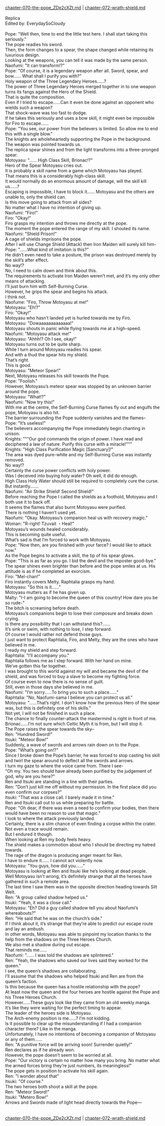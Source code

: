 [chapter-070-the-pope_ZDe2cXZt.md](./chapter-070-the-pope_ZDe2cXZt.md) | [chapter-072-wrath-shield.md](./chapter-072-wrath-shield.md) <br/>
<br/>
Replica<br/>
Edited by: EverydaySoCloudy<br/>
<br/>
Pope: "Well then, time to end the little test here. I shall start taking this seriously."<br/>
The pope readies his sword.<br/>
Then, the form changes to a spear, the shape changed while retaining its luxurious design.<br/>
Looking at the weapons, you can tell it was made by the same person.<br/>
Naofumi: "It can transform!?"<br/>
Pope: "Of course, it is a legendary weapon after all. Sword, spear, and bow…… What shall I purify you with?"<br/>
Holy weapon of the Three Legendary Heroes……?<br/>
The power of Three Legendary Heroes merged together in to one weapon turns its fangs against the Hero of the Shield.<br/>
That is quite the composition.<br/>
Even if I tried to escape……Can it even be done against an opponent who wields such a weapon?<br/>
That shock-wave was too fast to dodge.<br/>
If he takes this seriously and uses a bow skill, it might even be impossible for Firo to escape……<br/>
Pope: "You see, our power from the believers is limited. So allow me to end this with a single blow."<br/>
The knights are wholeheartedly supporting the Pope in the background.<br/>
The weapon was pointed towards us.<br/>
The replica spear shines and from the light transforms into a three-pronged spear.<br/>
Motoyasu: "…… High Class Skill, Brionac!?"<br/>
Hero of the Spear Motoyasu cries out.<br/>
It is probably a skill name from a game which Motoyasu has played.<br/>
That means this is a considerably high-class skill.<br/>
It would normally do an enormous amount of damage, will the skill kill us……?<br/>
Escaping is impossible, I have to block it…… Motoyasu and the others are unable to, only the shield can.<br/>
Is this move going to attack from all sides?<br/>
No matter what I have no intention of giving up.<br/>
Naofumi: "Firo!"<br/>
Firo: "Okay!"<br/>
Firo grasps my intention and throws me directly at the pope.<br/>
The moment the pope entered the range of my skill. I shouted its name.<br/>
Naofumi: "Shield Prison!"<br/>
A cage of shields imprisons the pope.<br/>
After I will use Change Shield (Attack) then Iron Maiden will surely kill him-<br/>
Pope: "……What kind of imitation is this?"<br/>
He didn’t even need to take a posture, the prison was destroyed merely by the skill’s after effect.<br/>
No way!?<br/>
No, I need to calm down and think about this.<br/>
The requirements to activate Iron Maiden weren’t met, and it’s my only other means of attacking.<br/>
I’ll just burn him with Self-Burning Curse.<br/>
However, he grips the spear and begins his attack.<br/>
I think not.<br/>
Naofume: "Firo, Throw Motoyasu at me!"<br/>
Motoyasu: "Eh!?"<br/>
Firo: "Okay!"<br/>
Motoyasu who hasn’t landed yet is hurled towards me by Firo.<br/>
Motoyasu: "Dowaaaaaaaaaaaaa!"<br/>
Motoyasu shouts in panic while flying towards me at a high-speed.<br/>
Naofumi: "Motoyasu attack me!"<br/>
Motoyasu: "Ahhh!? Oh I see, okay!"<br/>
Motoyasu turns out to be quite sharp.<br/>
While I turn around Motoyasu readies his spear.<br/>
And with a thud the spear hits my shield.<br/>
That’s right.<br/>
This is good.<br/>
Motoyasu: "Meteor Spear!"<br/>
Next, Motoyasu releases his skill towards the Pope.<br/>
Pope: "Foolish."<br/>
However, Motoyasu’s meteor spear was stopped by an unknown barrier around the pope.<br/>
Motoyasu: "What!?"<br/>
Naofumi: "Now try this!"<br/>
With me at the centre, the Self-Burning Curse flames fly out and engulfs the pope, Motoyasu is also hit.<br/>
The barrier surrounding the Pope suddenly vanishes and the flames–<br/>
Pope: "It’s useless!"<br/>
The believers accompanying the Pope immediately begin chanting in unison.<br/>
Knights: """Our god commands the origin of power. I have read and deciphered a law of nature. Purify this curse with a miracle!"""<br/>
Knights: "High Class Purification Magic [Sanctuary]!"<br/>
The area was dyed pure-white and my Self-Burning Curse was instantly removed.<br/>
No way!?<br/>
Certainly the curse power conflicts with holy power.<br/>
Was I deceived into buying holy water? Oh well, it did do enough.<br/>
High Class Holy Water should still be required to completely cure the curse.<br/>
But instantly…….<br/>
Naofumi: "Air Strike Shield! Second Shield!"<br/>
Before reaching the Pope I called the shields as a foothold, Motoyasu and I both use it to back off.<br/>
It seems the flames that also burnt Motoyasu were purified.<br/>
There is nothing I haven’t used yet.<br/>
Naofumi: "Okay. Motoyasu’s companion heal us with recovery magic."<br/>
Woman: "R-right! Tzuvait ・Heal!"<br/>
Motoyasu’s wounds healed considerably.<br/>
This is becoming quite useful.<br/>
What’s sad is that I’m forced to work with Motoyasu.<br/>
Pope: "Now then, are you finished with your farce? I would like to attack now."<br/>
As the Pope begins to activate a skill, the tip of his spear glows.<br/>
Pope: "This is as far as you go. I bid the devil and the imposter good-bye."<br/>
The spear shines even brighter than before and the pope smiles at us. His attitude is as if he completed an exorcism.<br/>
Firo: "Mel-chan!"<br/>
Firo instantly covers Melty. Raphtalia grasps my hand.<br/>
Motoyasu: "So this is it……"<br/>
Motoyasu mutters as if he has given up.<br/>
Malty: "I-I am going to become the queen of this country! How dare you be so rude-"<br/>
The bitch is screaming before death.<br/>
Motoyasu’s companions begin to lose their composure and breaks down crying.<br/>
Is there any possibility that I can withstand this?……<br/>
It’s sink or swim, with nothing to lose, I step forward.<br/>
Of course I would rather not defend those guys.<br/>
I just want to protect Raphtalia, Firo, and Melty, they are the ones who have believed in me.<br/>
I ready my shield and step forward.<br/>
Raphtalia: "I’ll accompany you."<br/>
Raphtalia follows me as I step forward. With her hand on mine.<br/>
We’ve gotten this far together.<br/>
I was brought to this world against my will and became the devil of the shield, and was forced to buy a slave to become my fighting force.<br/>
Of course even to now there is no sense of guilt.<br/>
Still, even in those days she believed in me.<br/>
Naofumi: "I’m sorry……To bring you to such a place……"<br/>
Raphtalia: "No, Naofumi-sama I believe you can protect us all."<br/>
Motoyasu: "……That’s right. I don’t know how the previous Hero of the spear was, but this is definitely one of his skills."<br/>
Not yet, I will not be finished in such a place.<br/>
The chance to finally counter-attack the mastermind is right in front of me.<br/>
Brionac……I’m not sure which Celtic Myth it is from, but I will stop it.<br/>
The Pope raises the spear towards the sky–<br/>
Ren: "Hundred Sword!"<br/>
Itsuki: "Meteor Bow!"<br/>
Suddenly, a wave of swords and arrows rain down on to the Pope.<br/>
Pope: "What’s going on!?"<br/>
Since I broke down the Pope’s barrier, he was forced to stop casting his skill and twirl the spear around to deflect all the swords and arrows.<br/>
I turn my gaze to where the voice came from. There I see-<br/>
"Oh my. You two should have already been purified by the judgement of god, why are you here?"<br/>
Ren and Itsuki are standing in a line with their parties.<br/>
Ren: "Don’t just kill me off without my permission. In the first place did you even confirm our corpses?"<br/>
Itsuki: "That was a close call. I barely made it in time."<br/>
Ren and Itsuki call out to us while preparing for battle.<br/>
Pope: "Oh dear, if there was even a need to confirm your bodies, then there would have been no reason to use that magic."<br/>
I look to where the attack previously landed.<br/>
Certainly, there is a slim chance of even finding a corpse within the crater.<br/>
Not even a trace would remain.<br/>
But I endured it though.<br/>
When looking at Ren my body feels heavy.<br/>
The shield makes a commotion about who I should be directing my hatred towards.<br/>
The rage of the dragon is producing anger meant for Ren.<br/>
I have to endure it…… I cannot act violently now.<br/>
Motoyasu: "You guys, how did you……"<br/>
Motoyasu is looking at Ren and Itsuki like he’s looking at dead people.<br/>
Well Motoyasu isn’t wrong, it’s definitely strange that all the heroes have gathered in such a remote area.<br/>
The last time I saw them was in the opposite direction heading towards Silt Welt.<br/>
Ren: "A group called shadow helped us."<br/>
Itsuki: "Yeah, it was a close call."<br/>
Motoyasu: "Eh? Did a guy called shadow tell you about Naofumi’s whereabouts?"<br/>
Ren: "He said that he was on the church’s side."<br/>
If I think about it, it’s strange that they’re able to predict our escape route and lay an ambush.<br/>
In other words, Motoyasu was able to pinpoint my location thanks to the help from the shadows on the Three Heroes Church.<br/>
We also met a shadow during out escape.<br/>
That reminds me……<br/>
Naofumi: "…… I was told the shadows are splintered."<br/>
Ren: "Yeah, the shadows who saved our lives said they worked for the queen."<br/>
I see, the queen’s shadows are collaborating.<br/>
I’ll assume that the shadows who helped Itsuki and Ren are from the queen’s faction.<br/>
Is this because the queen has a hostile relationship with the pope?<br/>
At least now the queen and the four heroes are hostile against the Pope and his Three Heroes Church.<br/>
However……These guys look like they came from an old weekly manga.<br/>
It’s like they were waiting for the perfect timing to appear.<br/>
The leader of the heroes side is Motoyasu.<br/>
The Arch-enemy position is me……? I’m not kidding.<br/>
Is it possible to clear up the misunderstanding if I had a companion character there? Like in the manga.<br/>
Unfortunately, I have no intentions of becoming a companion of Motoyasu or any of them……<br/>
Ren: "A punitive force will be arriving soon! Surrender quietly!"<br/>
Ren declares as if he already won.<br/>
However, the pope doesn’t seem to be worried at all.<br/>
Pope: "Our victory is certain no matter how many you bring. No matter what the armed forces bring they’re just numbers, its meaningless!"<br/>
The pope gets in position to activate his skill again.<br/>
Ren: "I wonder about that"<br/>
Itsuki: "Of course."<br/>
The two heroes both shoot a skill at the pope.<br/>
Ren: "Meteor Sword!"<br/>
Itsuki: "Metero Bow!"<br/>
Arrows and Swords made of light head directly towards the Pope—<br/>
<br/>
<br/>
[chapter-070-the-pope_ZDe2cXZt.md](./chapter-070-the-pope_ZDe2cXZt.md) | [chapter-072-wrath-shield.md](./chapter-072-wrath-shield.md) <br/>
